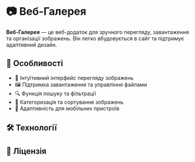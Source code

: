 # 📷 Веб-Галерея

**Веб-Галерея** — це веб-додаток для зручного перегляду, завантаження та організації зображень. Він легко вбудовується в сайт та підтримує адаптивний дизайн.

## 🚀 Особливості
- 📌 Інтуїтивний інтерфейс перегляду зображень
- 🖼️ Підтримка завантаження та управління файлами
- 🔍 Функція пошуку та фільтрації
- 📁 Категоризація та сортування зображень
- 📱 Адаптивність для мобільних пристроїв


## 🛠 Технології

## 📜 Ліцензія

